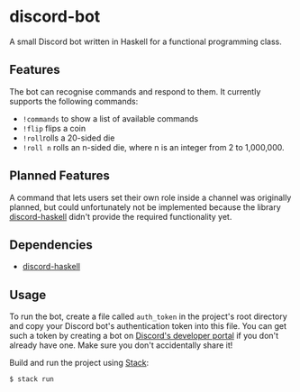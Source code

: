 # discord-bot
A small Discord bot written in Haskell for a functional programming class.

## Features
The bot can recognise commands and respond to them. It currently supports the following commands:

- `!commands` to show a list of available commands
- `!flip` flips a coin
- `!roll`rolls a 20-sided die
- `!roll n` rolls an n-sided die, where n is an integer from 2 to 1,000,000.


## Planned Features
A command that lets users set their own role inside a channel was originally planned, but could unfortunately not be
implemented because the library [discord-haskell](https://github.com/aquarial/discord-haskell) didn't provide the
required functionality yet.

## Dependencies

- [discord-haskell](https://github.com/aquarial/discord-haskell)

## Usage

To run the bot, create a file called `auth_token` in the project's root directory and copy your Discord bot's
authentication token into this file. You can get such a token by creating a bot on
[Discord's developer portal](https://discordapp.com/developers/applications/) if you don't already have one. Make sure
you don't accidentally share it!

Build and run the project using [Stack](https://www.haskellstack.org):

```
$ stack run
```
